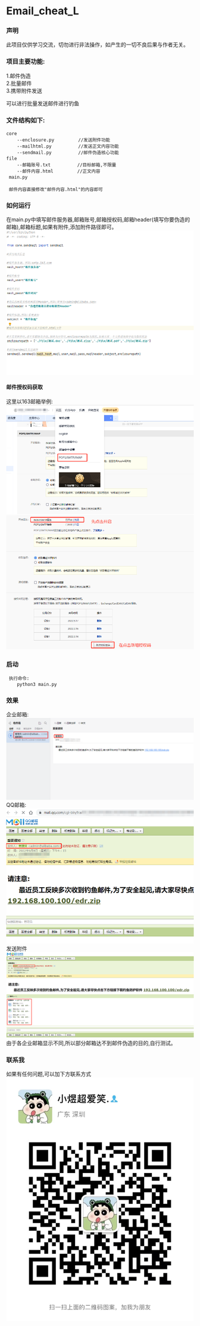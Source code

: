 # Email_cheat_L
### 声明
此项目仅供学习交流，切勿进行非法操作，如产生的一切不良后果与作者无关。
### 项目主要功能:
  1.邮件伪造  
  2.批量邮件  
  3.携带附件发送
  
可以进行批量发送邮件进行钓鱼

### 文件结构如下:  
    
    core  
        --enclosure.py         //发送附件功能
        --mailhtml.py          //发送正文内容功能
        --sendmail.py          //邮件伪造核心功能
    file
        --邮箱账号.txt          //目标邮箱,不限量
        --邮件内容.html         //正文内容
     main.py
     
     邮件内容直接修改"邮件内容.html"的内容即可
     
### 如何运行  
在main.py中填写邮件服务器,邮箱账号,邮箱授权码,邮箱header(填写你要伪造的邮箱),邮箱标题,如果有附件,添加附件路径即可。  
![](images/使用方法1.jpg)  
#### 邮件授权码获取  
这里以163邮箱举例:  
![](images/授权码1.jpg)  
![](images/授权码2.jpg)  
### 启动
    
     执行命令:
        python3 main.py
  
   
### 效果  
企业邮箱:  
![](images/企业邮箱.jpg)
QQ邮箱:  
![](images/qq邮箱.jpg)  
发送附件  
![](images/新增附件.jpg)
由于各企业邮箱显示不同,所以部分邮箱达不到邮件伪造的目的,自行测试。  
### 联系我
如果有任何问题,可以加下方联系方式  
![](images/微信.jpg)
